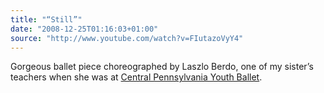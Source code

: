 ```yaml
---
title: "“Still”"
date: "2008-12-25T01:16:03+01:00"
source: "http://www.youtube.com/watch?v=FIutazoVyY4"
---
```


Gorgeous ballet piece choreographed by Laszlo Berdo, one of my sister’s teachers when she was at [Central Pennsylvania Youth Ballet](http://www.cpyb.org/).
